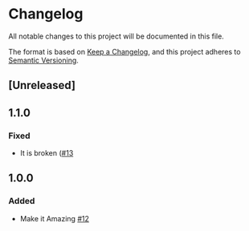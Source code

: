 # Changelog
All notable changes to this project will be documented in this file.

The format is based on [Keep a Changelog](https://keepachangelog.com/en/1.0.0/),
and  this project adheres to [Semantic Versioning](https://semver.org/spec/v2.0.0.html).

## [Unreleased]

## 1.1.0

### Fixed

- It is broken ([#13](https://github.com/smartbear/changelog-bot-test/issues/13)

## 1.0.0

### Added
- Make it Amazing [#12](https://github.com/smartbear/changelog-bot-test/issues/12)
